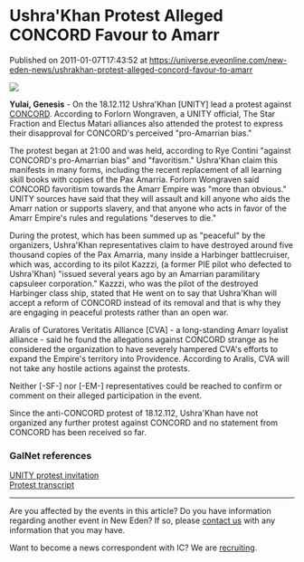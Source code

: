 # Ushra'Khan Protest Alleged CONCORD Favour to Amarr
Published on 2011-01-07T17:43:52 at https://universe.eveonline.com/new-eden-news/ushrakhan-protest-alleged-concord-favour-to-amarr

![](http://www.eve-ic.net/media/assets/icarticlebanner.png)  
  
 **Yulai, Genesis** \- On the 18.12.112 Ushra'Khan [UNITY] lead a protest against [CONCORD](http://wiki.eveonline.com/en/wiki/CONCORD_%28Chronicle%29). According to Forlorn Wongraven, a UNITY official, The Star Fraction and Electus Matari alliances also attended the protest to express their disapproval for CONCORD's perceived "pro-Amarrian bias."   
  
The protest began at 21:00 and was held, according to Rye Contini "against CONCORD's pro-Amarrian bias" and "favoritism." Ushra'Khan claim this manifests in many forms, including the recent replacement of all learning skill books with copies of the Pax Amarria. Forlorn Wongraven said CONCORD favoritism towards the Amarr Empire was "more than obvious." UNITY sources have said that they will assault and kill anyone who aids the Amarr nation or supports slavery, and that anyone who acts in favor of the Amarr Empire's rules and regulations "deserves to die."   
  
During the protest, which has been summed up as "peaceful" by the organizers, Ushra'Khan representatives claim to have destroyed around five thousand copies of the Pax Amarria, many inside a Harbinger battlecruiser, which was, according to its pilot Kazzzi, (a former PIE pilot who defected to Ushra'Khan) "issued several years ago by an Amarrian paramilitary capsuleer corporation." Kazzzi, who was the pilot of the destroyed Harbinger class ship, stated that He went on to say that Ushra'Khan will accept a reform of CONCORD instead of its removal and that is why they are engaging in peaceful protests rather than an open war.   
  
Aralis of Curatores Veritatis Alliance [CVA] - a long-standing Amarr loyalist alliance - said he found the allegations against CONCORD strange as he considered the organization to have severely hampered CVA's efforts to expand the Empire's territory into Providence. According to Aralis, CVA will not take any hostile actions against the protests.   
  
Neither [-SF-] nor [-EM-] representatives could be reached to confirm or comment on their alleged participation in the event.   
  
Since the anti-CONCORD protest of 18.12.112, Ushra'Khan have not organized any further protest against CONCORD and no statement from CONCORD has been received so far.

### GalNet references

[UNITY protest invitation](http://www.eveonline.com/ingameboard.asp?a=topic&threadID=1432662)  
[Protest transcript](http://www.ushrakhan.org/forum/viewtopic.php?f=3&t=1459)

* * *

Are you affected by the events in this article? Do you have information regarding another event in New Eden? If so, please [contact us](http://www.eveonline.com/news.asp?a=submitrp) with any information that you may have.  
  
Want to become a news correspondent with IC? We are [recruiting](http://www.eveonline.com/isd.asp).
